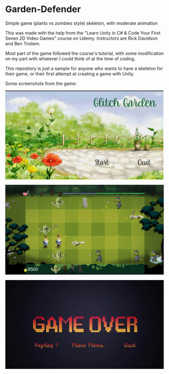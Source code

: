 # Garden-Defender
Simple game (plants vs zombies style) skeleton, with moderate animation

This was made with the help from the "Learn Unity in C# & Code Your First Seven 2D Video Games" course on Udemy. Instructors are Rick Davidson and Ben Tristem.

Most part of the game followed the course's tutorial, with some modification on my part with whatever I could think of at the time of coding.

This repository is just a sample for anyone who wants to have a skeleton for their game, or their first attempt at creating a game with Unity.

Some screenshots from the game:

![Alt text](screenshots/GardenMainMenu.png?raw=true)

![Alt text](screenshots/GardenCoreGame.png?raw=true)

![Alt text](screenshots/GardenGameOver.png?raw=true)
